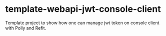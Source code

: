 # template-webapi-jwt-console-client

Template project to show how one can manage jwt token on console client with Polly and Refit.
